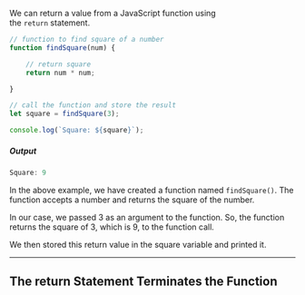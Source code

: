 We can return a value from a JavaScript function using the `return` statement.
```js
// function to find square of a number
function findSquare(num) {

    // return square
    return num * num;

}

// call the function and store the result
let square = findSquare(3);

console.log(`Square: ${square}`);
```

##### Output
```js
Square: 9
```

In the above example, we have created a function named `findSquare()`. The function accepts a number and returns the square of the number.

In our case, we passed 3 as an argument to the function. So, the function returns the square of 3, which is 9, to the function call.

We then stored this return value in the square variable and printed it.
***

## The return Statement Terminates the Function